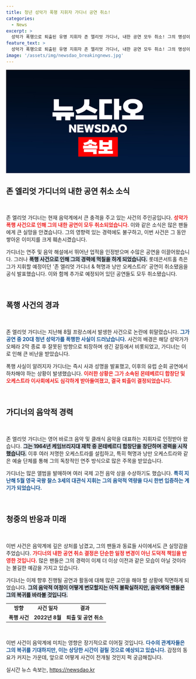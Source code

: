 ```yaml
---
title: 청년 성악가 폭행 지휘자 가디너 공연 취소!
categories:
  - News
excerpt: >
  성악가 폭행으로 퇴출된 유명 지휘자 존 엘리엇 가디너, 내한 공연 모두 취소! 그의 명성이 한순간에 무너진 이유와 배경을 밝힙니다.
feature_text: >
  성악가 폭행으로 퇴출된 유명 지휘자 존 엘리엇 가디너, 내한 공연 모두 취소! 그의 명성이 한순간에 무너진 이유와 배경을 밝힙니다.
image: '/assets/img/newsdao_breakingnews.jpg'
---
```


<p><img src="/assets/img/newsdao_breakingnews.jpg" alt="flaretime 속보" /></p>

<h2 data-ke-size="size26">존 엘리엇 가디너의 내한 공연 취소 소식</h2>

<p data-ke-size="size16">&nbsp;</p>

<p>존 엘리엇 가디너는 현재 음악계에서 큰 충격을 주고 있는 사건의 주인공입니다. <b><span style="color: #ee2323;">성악가 폭행 사건으로 인해 그의 내한 공연이 모두 취소되었습니다.</span></b> 이와 같은 소식은 많은 팬들에게 큰 실망을 안겼습니다. 그의 영향력 있는 경력에도 불구하고, 이번 사건은 그 동안 쌓아온 이미지를 크게 훼손시켰습니다. </p>

<p>가디너는 연주 및 음악 해설에서 뛰어난 업적을 인정받으며 수많은 공연을 이끌어왔습니다. 그러나 <b><span style="background-color: #21538527;">폭행 사건으로 인해 그의 경력에 먹칠을 하게 되었습니다.</span></b> 롯데콘서트홀 측은 그가 지휘할 예정이던 '존 엘리엇 가디너 &amp; 혁명과 낭만 오케스트라' 공연이 취소됐음을 공식 발표했습니다. 이와 함께 추가로 예정되어 있던 공연들도 모두 취소됐습니다. </p>

<p data-ke-size="size16">&nbsp;</p>

<h2 data-ke-size="size26">폭행 사건의 경과</h2>

<p data-ke-size="size16">&nbsp;</p>

<p>존 엘리엇 가디너는 지난해 8월 프랑스에서 발생한 사건으로 논란에 휘말렸습니다. <b><span style="color: #1a5490;">그가 공연 중 20대 청년 성악가를 폭행한 사실이 드러났습니다.</span></b> 사건의 배경은 해당 성악가가 오페라 2막 종료 후 잘못된 방향으로 퇴장하며 생긴 갈등에서 비롯되었고, 가디너는 이로 인해 큰 비난을 받았습니다. </p>

<p>폭행 사실이 알려지자 가디너는 즉시 사과 성명을 발표했고, 이후의 유럽 순회 공연에서 하차해야 하는 상황이 발생했습니다. <b><span style="color: #ee2323;">이러한 상황은 그가 소속된 몬테베르디 합창단 및 오케스트라 이사회에서도 심각하게 받아들여졌고, 결국 퇴출이 결정되었습니다.</span></b> </p>

<p data-ke-size="size16">&nbsp;</p>

<h2 data-ke-size="size26">가디너의 음악적 경력</h2>

<p data-ke-size="size16">&nbsp;</p>

<p>존 엘리엇 가디너는 영어 바로크 음악 및 클래식 음악을 대표하는 지휘자로 인정받아 왔습니다. <b><span style="background-color: #21538527;">그는 1964년 케임브리지대 재학 중 몬테베르디 합창단을 창단하며 경력을 시작했습니다.</span></b> 이후 여러 저명한 오케스트라를 설립하고, 특히 혁명과 낭만 오케스트라와 같은 예술 단체를 통해 그의 독창적인 연주 방식으로 많은 주목을 받았습니다.</p>

<p>가디너는 많은 앨범을 발매하며 여러 국제 고전 음악 상을 수상하기도 했습니다. <b><span style="color: #1a5490;">특히 지난해 5월 영국 국왕 찰스 3세의 대관식 지휘는 그의 음악적 역량을 다시 한번 입증하는 계기가 되었습니다.</span></b> </p>

<p data-ke-size="size16">&nbsp;</p>

<h2 data-ke-size="size26">청중의 반응과 미래</h2>

<p data-ke-size="size16">&nbsp;</p>

<p>이번 사건은 음악계에 깊은 상처를 남겼고, 그의 팬들과 동료들 사이에서도 큰 실망감을 주었습니다. <b><span style="color: #ee2323;">가디너의 내한 공연 취소 결정은 단순한 일정 변경이 아닌 도덕적 책임을 반영한 것입니다.</span></b> 많은 팬들은 그의 경력이 이제 더 이상 이전과 같은 모습이 아닐 것이라는 불길한 예감을 가지고 있습니다.</p>

<p>가디너는 이제 향후 진행될 공연과 활동에 대해 많은 고민을 해야 할 상황에 직면하게 되었습니다. <b><span style="background-color: #21538527;">그의 음악적 여정이 어떻게 변모할지는 아직 불확실하지만, 음악계와 팬들은 그의 복귀를 바라볼 것입니다.</span></b></p>

<table>
  <tr>
    <td style="text-align: center; height: 17px;"><b>방향</b></td>
    <td style="text-align: center; height: 17px;"><b>사건 일자</b></td>
    <td style="text-align: center; height: 17px;"><b>결과</b></td>
  </tr>
  <tr>
    <td style="text-align: center; height: 17px;"><b>폭행 사건</b></td>
    <td style="text-align: center; height: 17px;"><b>2022년 8월</b></td>
    <td style="text-align: center; height: 17px;"><b>퇴출 및 공연 취소</b></td>
  </tr>
</table>

<p data-ke-size="size16">&nbsp;</p>

<p>이번 사건이 음악계에 미치는 영향은 장기적으로 이어질 것입니다. <b><span style="color: #1a5490;">다수의 관계자들은 그의 복귀를 기대하지만, 이는 상당한 시간이 걸릴 것으로 예상되고 있습니다.</span></b> 감정의 동요가 커지는 가운데, 앞으로 어떻게 사건이 전개될 것인지 퍽 궁금해집니다.</p>
실시간 뉴스 속보는, <a href="https://newsdao.kr" rel="dofollow">https://newsdao.kr</a>


